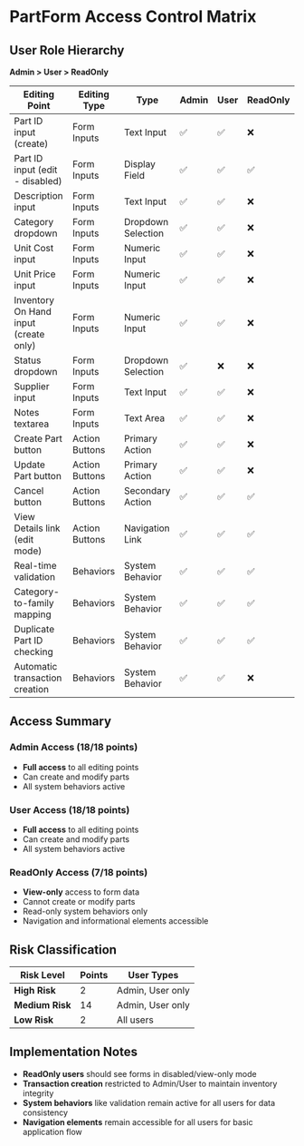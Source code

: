 # PartForm Access Control Matrix

## User Role Hierarchy
**Admin > User > ReadOnly**

| Editing Point | Editing Type | Type | Admin | User | ReadOnly |
|---------------|--------------|------|-------|------|----------|
| Part ID input (create) | Form Inputs | Text Input | ✅ | ✅ | ❌ |
| Part ID input (edit - disabled) | Form Inputs | Display Field | ✅ | ✅ | ✅ |
| Description input | Form Inputs | Text Input | ✅ | ✅ | ❌ |
| Category dropdown | Form Inputs | Dropdown Selection | ✅ | ✅ | ❌ |
| Unit Cost input | Form Inputs | Numeric Input | ✅ | ✅ | ❌ |
| Unit Price input | Form Inputs | Numeric Input | ✅ | ✅ | ❌ |
| Inventory On Hand input (create only) | Form Inputs | Numeric Input | ✅ | ✅ | ❌ |
| Status dropdown | Form Inputs | Dropdown Selection | ✅ | ❌ | ❌ |
| Supplier input | Form Inputs | Text Input | ✅ | ✅ | ❌ |
| Notes textarea | Form Inputs | Text Area | ✅ | ✅ | ❌ |
| Create Part button | Action Buttons | Primary Action | ✅ | ✅ | ❌ |
| Update Part button | Action Buttons | Primary Action | ✅ | ✅ | ❌ |
| Cancel button | Action Buttons | Secondary Action | ✅ | ✅ | ✅ |
| View Details link (edit mode) | Action Buttons | Navigation Link | ✅ | ✅ | ✅ |
| Real-time validation | Behaviors | System Behavior | ✅ | ✅ | ✅ |
| Category-to-family mapping | Behaviors | System Behavior | ✅ | ✅ | ✅ |
| Duplicate Part ID checking | Behaviors | System Behavior | ✅ | ✅ | ✅ |
| Automatic transaction creation | Behaviors | System Behavior | ✅ | ✅ | ❌ |

## Access Summary

### Admin Access (18/18 points)
- **Full access** to all editing points
- Can create and modify parts
- All system behaviors active

### User Access (18/18 points) 
- **Full access** to all editing points
- Can create and modify parts
- All system behaviors active

### ReadOnly Access (7/18 points)
- **View-only** access to form data
- Cannot create or modify parts
- Read-only system behaviors only
- Navigation and informational elements accessible

## Risk Classification

| Risk Level | Points | User Types |
|------------|--------|------------|
| **High Risk** | 2 | Admin, User only |
| **Medium Risk** | 14 | Admin, User only |
| **Low Risk** | 2 | All users |

## Implementation Notes

- **ReadOnly users** should see forms in disabled/view-only mode
- **Transaction creation** restricted to Admin/User to maintain inventory integrity  
- **System behaviors** like validation remain active for all users for data consistency
- **Navigation elements** remain accessible for all users for basic application flow